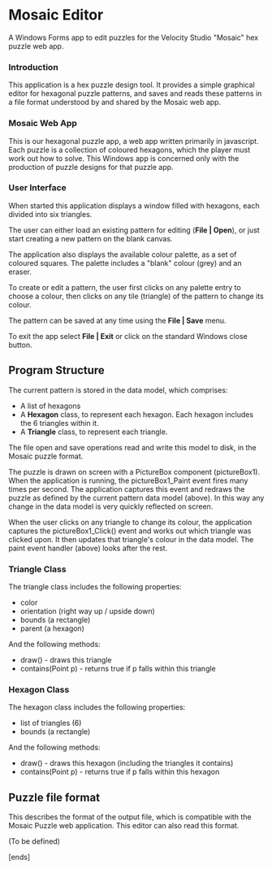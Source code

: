 # Mosaic Editor
A Windows Forms app to edit puzzles for the Velocity Studio "Mosaic" hex puzzle web app.

### Introduction
This application is a hex puzzle design tool.  It provides a simple graphical editor for hexagonal puzzle patterns, and saves and reads these patterns in a file format understood by and shared by the Mosaic web app.

### Mosaic Web App
This is our hexagonal puzzle app, a web app written primarily in javascript.  Each puzzle is a collection of coloured hexagons, which the player must work out how to solve.  This Windows app is concerned only with the production of puzzle designs for that puzzle app.

### User Interface
When started this application displays a window filled with hexagons, each divided into six triangles.

The user can either load an existing pattern for editing (**File | Open**), or just start creating a new pattern on the blank canvas.

The application also displays the available colour palette, as a set of coloured squares.  The palette includes a "blank" colour (grey) and an eraser.

To create or edit a pattern, the user first clicks on any palette entry to choose a colour, then clicks on any tile (triangle) of the pattern to change its colour.

The pattern can be saved at any time using the **File | Save** menu.

To exit the app select **File | Exit** or click on the standard Windows close button.

## Program Structure
The current pattern is stored in the data model, which comprises:

* A list of hexagons
* A **Hexagon** class, to represent each hexagon.  Each hexagon includes the 6 triangles within it.
* A **Triangle** class, to represent each triangle.

The file open and save operations read and write this model to disk, in the Mosaic puzzle format.

The puzzle is drawn on screen with a PictureBox component (pictureBox1).  When the application is running, the pictureBox1_Paint event fires many times per second.  The application captures this event and redraws the puzzle as defined by the current pattern data model (above).  In this way any change in the data model is very quickly reflected on screen.

When the user clicks on any triangle to change its colour, the application captures the pictureBox1_Click() event and works out which triangle was clicked upon.  It then updates that triangle's colour in the data model.  The paint event handler (above) looks after the rest.

### Triangle Class
The triangle class includes the following properties:
* color
* orientation (right way up / upside down)
* bounds (a rectangle)
* parent (a hexagon)

And the following methods:
* draw() - draws this triangle
* contains(Point p) - returns true if p falls within this triangle

### Hexagon Class
The hexagon class includes the following properties:
* list of triangles (6)
* bounds (a rectangle)

And the following methods:
* draw() - draws this hexagon (including the triangles it contains)
* contains(Point p) - returns true if p falls within this hexagon

## Puzzle file format
This describes the format of the output file, which is compatible with the Mosaic Puzzle web application.  This editor can also read this format.

(To be defined)

[ends]
